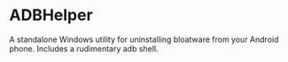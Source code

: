 # ADBHelper
A standalone Windows utility for uninstalling bloatware from your Android phone. Includes a rudimentary adb shell.

